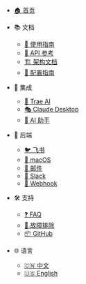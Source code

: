 <!-- docs/_navbar.md -->

* [🏠 首页](README.md)

* 📚 文档
  * [📖 使用指南](USAGE_GUIDE.md)
  * [🔌 API 参考](API_REFERENCE.md)
  * [🏗️ 架构文档](ARCHITECTURE.md)
  * [📝 配置指南](TOML_CONFIG_GUIDE.md)

* 🎯 集成
  * [🤖 Trae AI](TRAE_SETUP.md)
  * [🎭 Claude Desktop](CLAUDE_DESKTOP_SETUP.md)
  * [🔗 AI 助手](AI_ASSISTANT_GUIDE.md)

* 📱 后端
  * [🐦 飞书](backends/FEISHU.md)
  * [🍎 macOS](backends/MACOS.md)
  * [📧 邮件](backends/EMAIL.md)
  * [💬 Slack](backends/SLACK.md)
  * [🔗 Webhook](backends/WEBHOOK.md)

* 🛠️ 支持
  * [❓ FAQ](FAQ.md)
  * [🐛 故障排除](TROUBLESHOOTING.md)
  * [📦 GitHub](https://github.com/your-username/NoticeMCP)

* 🌐 语言
  * [:cn: 中文](README.md)
  * [:us: English](en/README.md)